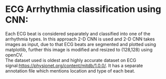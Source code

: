 # ECG Arrhythmia classification using CNN:
Each ECG beat is considered separately and classified into one of the arrhythmia types. In this approach 2-D CNN is used and 2-D CNN takes images as input, due to that ECG beats are segmented and plotted using matplotlib, further this image is modified and resized to (128,128) using openCV.  
The dataset used is oldest and highly accurate dataset on ECG signal:https://physionet.org/content/mitdb/1.0.0/. It has a separate annotation file which mentions location and type of each beat.

